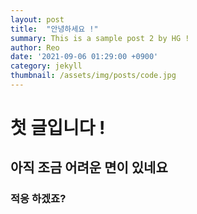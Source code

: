 ```yaml
---
layout: post
title:  "안녕하세요 !"
summary: This is a sample post 2 by HG !
author: Reo
date: '2021-09-06 01:29:00 +0900'
category: jekyll
thumbnail: /assets/img/posts/code.jpg
---
```


# 첫 글입니다 !

## 아직 조금 어려운 면이 있네요 

### 적응 하겠죠?